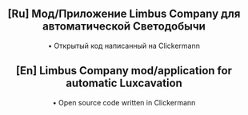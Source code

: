 <div align="center">
  

## [Ru] Мод/Приложение Limbus Company для автоматической Светодобычи
• Открытый код написанный на Clickermann



## [En] Limbus Company mod/application for automatic Luxcavation
• Open source code written in Clickermann

